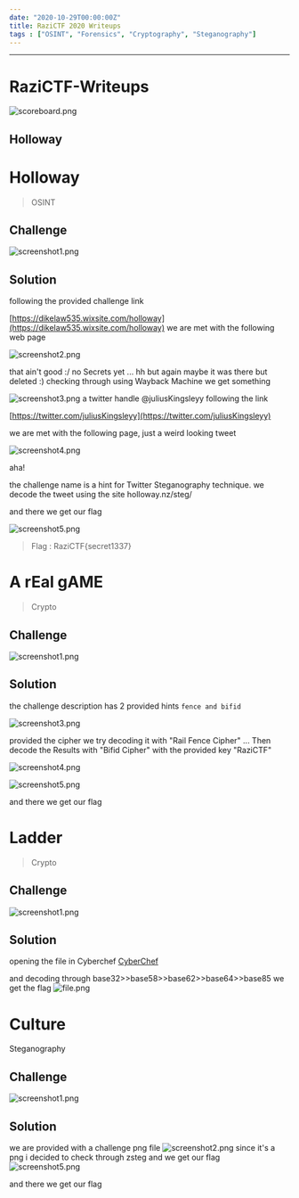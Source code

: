 ```yaml
---
date: "2020-10-29T00:00:00Z"
title: RaziCTF 2020 Writeups
tags : ["OSINT", "Forensics", "Cryptography", "Steganography"]
---
```


---

# RaziCTF-Writeups

![scoreboard.png](/img/razictf/Scoreboard.png)


## Holloway

# Holloway

> OSINT

## Challenge

![screenshot1.png](/img/razictf/HollowayDec.png)


## Solution

following the provided challenge link

[https://dikelaw535.wixsite.com/holloway](https://dikelaw535.wixsite.com/holloway)
we are met with the following web page

![screenshot2.png](/img/razictf/Wixsite.png)

that ain't good :/ no Secrets yet ... hh
but again maybe it was there but deleted :)
checking through using Wayback Machine we get something

![screenshot3.png](/img/razictf/Waybackurl.png)
a twitter handle @juliusKingsleyy 
following the link 

[https://twitter.com/juliusKingsleyy](https://twitter.com/juliusKingsleyy)

we are met with the following page, just a weird looking tweet 

![screenshot4.png](/img/razictf/JuliusKingsleyy.png)

aha! 

the challenge name is a hint for Twitter Steganography technique. 
we decode the tweet using the site
holloway.nz/steg/

and there we get our flag 

![screenshot5.png](/img/razictf/holloway.png)

> Flag : RaziCTF{secret1337}

# A rEal gAME
> Crypto

## Challenge

![screenshot1.png](/img/razictf/ChallengeDesc.png)


## Solution

the challenge description has 2 provided hints ```fence and bifid```

![screenshot3.png](/img/razictf/Cipher.png)

provided the cipher we try decoding it with "Rail Fence Cipher" ...
Then decode the Results with "Bifid Cipher"
with the provided key "RaziCTF"

![screenshot4.png](/img/razictf/RailFenceDecoder.png)


![screenshot5.png](/img/razictf/BifidDecode.png)

and there we get our flag

# Ladder

> Crypto

## Challenge

![screenshot1.png](/img/razictf/Desc.png)


## Solution
opening the file in Cyberchef 
[CyberChef](gchq.github.io/CyberChef/)

and decoding through 
base32>>base58>>base62>>base64>>base85 
we get the flag
![file.png](/img/razictf/CyberChef.png)

# Culture
Steganography

## Challenge

![screenshot1.png](/img/razictf/Culture.png)


## Solution
we are provided with a challenge png file
![screenshot2.png](/img/razictf/enc.png)
since it's a png i decided to check through zsteg 
and we get our flag
![screenshot5.png](/img/razictf/flag.png)

and there we get our flag
